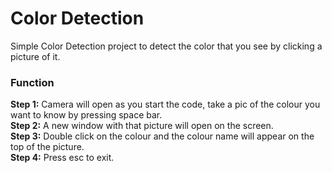 # Color Detection
  Simple Color Detection project to detect the color that you see by clicking a picture of it.

### Function
**Step 1:** Camera will open as you start the code, take a pic of the colour you want to know by pressing space bar.<br />
**Step 2:** A new window with that picture will open on the screen.<br />
**Step 3:** Double click on the colour and the colour name will appear on the top of the picture.<br />
**Step 4:** Press esc to exit.<br />

